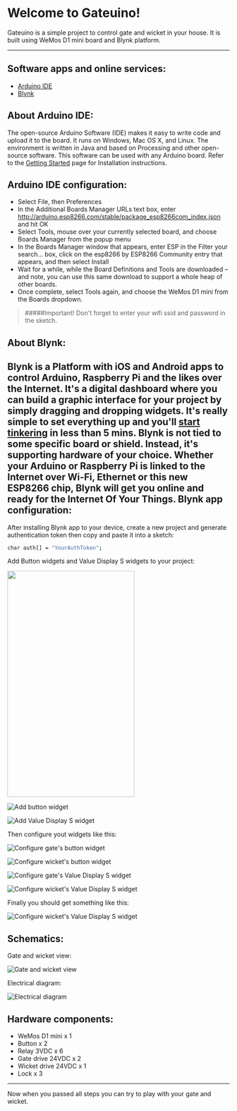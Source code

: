 ﻿Welcome to Gateuino!
===================


Gateuino is a simple project to control gate and wicket in your house. It is built using WeMos D1 mini board and Blynk platform.

----------
Software apps and online services:
-------------
- [Arduino IDE](https://www.arduino.cc/en/Main/Software)
- [Blynk](http://www.blynk.cc/)

About Arduino IDE:
-------------
The open-source Arduino Software (IDE) makes it easy to write code and upload it to the board. It runs on Windows, Mac OS X, and Linux. The environment is written in Java and based on Processing and other open-source software.
This software can be used with any Arduino board.
Refer to the [Getting Started](https://www.arduino.cc/en/Guide/HomePage) page for Installation instructions.

Arduino IDE configuration:
-------------
- Select File, then Preferences
- In the Additional Boards Manager URLs text box, enter http://arduino.esp8266.com/stable/package_esp8266com_index.json and hit OK
- Select Tools, mouse over your currently selected board, and choose Boards Manager from the popup menu
- In the Boards Manager window that appears, enter ESP in the Filter your search… box, click on the esp8266 by ESP8266 Community entry that appears, and then select Install
- Wait for a while, while the Board Definitions and Tools are downloaded – and note, you can use this same download to support a whole heap of other boards.
- Once complete, select Tools again, and choose the WeMos D1 mini from the Boards dropdown.

> #####Important! Don't forget to enter your wifi ssid and password in the sketch.

About Blynk:
-------------
Blynk is a Platform with iOS and Android apps to control Arduino, Raspberry Pi and the likes over the Internet.
It's a digital dashboard where you can build a graphic interface for your project by simply dragging and dropping widgets.
It's really simple to set everything up and you'll [start tinkering](http://www.blynk.cc/getting-started)  in less than 5 mins.
Blynk  is not tied to some specific board or shield. Instead, it's supporting hardware of your choice. Whether your Arduino or Raspberry Pi  is linked to the Internet over Wi-Fi, Ethernet or this new ESP8266 chip, Blynk will get you online and ready for the Internet Of Your Things. 
Blynk app configuration:
-------------
After installing Blynk app to your device, create a new project and generate authentication token then copy and paste it into a sketch:
```sh
char auth[] = "YourAuthToken";
```
Add Button widgets and Value Display S widgets to your project:

<img src="https://github.com/Cigeon/Gateuino/blob/master/screens/Screenshot1_cc.blynk.png" width="288" height="512">

![Add button widget](https://github.com/Cigeon/Gateuino/blob/master/screens/Screenshot1_cc.blynk.png)

![Add Value Display S  widget](https://github.com/Cigeon/Gateuino/blob/master/screens/Screenshot2_cc.blynk.png)

Then configure yout widgets like this:

![Configure gate's button widget](https://github.com/Cigeon/Gateuino/blob/master/screens/Screenshot3_cc.blynk.png)

![Configure wicket's button widget](https://github.com/Cigeon/Gateuino/blob/master/screens/Screenshot4_cc.blynk.png)

![Configure gate's Value Display S  widget](https://github.com/Cigeon/Gateuino/blob/master/screens/Screenshot5_cc.blynk.png)

![Configure wicket's Value Display S  widget](https://github.com/Cigeon/Gateuino/blob/master/screens/Screenshot6_cc.blynk.png)

Finally you should get something like this:

![Configure wicket's Value Display S  widget](https://drive.google.com/file/d/0B8BYBsqsRl2gTEFWRXFVazFpcTg/view?usp=sharing)

Schematics:
-------------
Gate and wicket view:

![Gate and wicket view](https://github.com/Cigeon/Gateuino/blob/master/screens/GateAndWicket.png)

Electrical diagram:

![Electrical diagram](https://github.com/Cigeon/Gateuino/blob/master/screens/GateuinoScheme.png)

Hardware components:
-------------
- WeMos D1 mini x 1
- Button x 2
- Relay 3VDC x 6
- Gate drive 24VDC x 2
- Wicket drive 24VDC x 1
- Lock x 3

----------
Now when you passed all steps you can try to play with your gate and wicket.